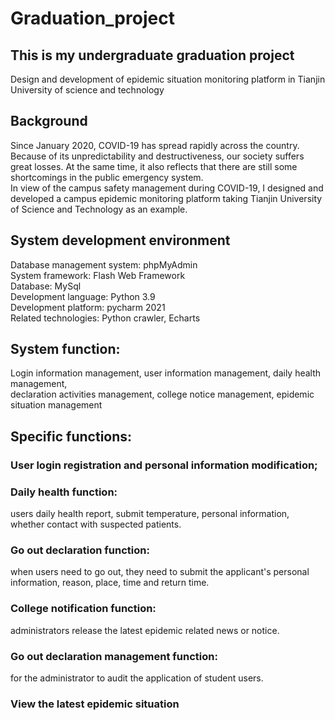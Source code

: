 # Graduation_project
## This is my undergraduate graduation project
Design and development of epidemic situation monitoring platform in Tianjin University of science and technology

## Background

Since January 2020, COVID-19 has spread rapidly across the country. 
Because of its unpredictability and destructiveness, our society suffers great losses.
At the same time, it also reflects that there are still some shortcomings in the public emergency system.<br>
In view of the campus safety management during COVID-19, I designed and developed a campus epidemic monitoring
platform taking Tianjin University of Science and Technology as an example.

## System development environment
Database management system: phpMyAdmin<br>
System framework: Flash Web Framework<br>
Database: MySql<br>
Development language: Python 3.9<br>
Development platform: pycharm 2021<br>
Related technologies: Python crawler, Echarts


## System function:
Login information management, user information management, daily health management,<br>
declaration activities management, college notice management, epidemic situation management

## Specific functions:
### User login registration and personal information modification;
### Daily health function: 
users daily health report, submit  temperature, personal information, whether contact with suspected patients.

### Go out declaration function: 
when users need to go out, they need to submit the applicant's personal information, reason, place, time and return time.

### College notification function: 
administrators release the latest epidemic related news or notice.

### Go out declaration management function: 
for the administrator to audit the application of student users.

### View the latest epidemic situation
